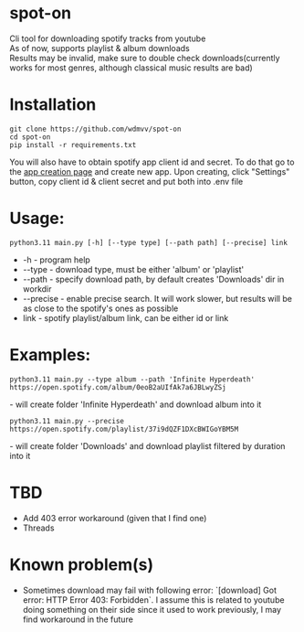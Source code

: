 # spot-on
Cli tool for downloading spotify tracks from youtube<br>
As of now, supports playlist & album downloads<br>
Results may be invalid, make sure to double check downloads(currently works for most genres, although classical music results are bad)<br>


# Installation
```
git clone https://github.com/wdmvv/spot-on
cd spot-on
pip install -r requirements.txt
```
You will also have to obtain spotify app client id and secret. To do that go to the [app creation page](https://developer.spotify.com/dashboard) and create new app. Upon creating, click "Settings" button, copy client id & client secret and put both into .env file


# Usage:
```
python3.11 main.py [-h] [--type type] [--path path] [--precise] link
```
<ul>
  <li>-h - program help</li>
  <li>--type - download type, must be either 'album' or 'playlist'</li>
  <li>--path - specify download path, by default creates 'Downloads' dir in workdir</li>
  <li>--precise - enable precise search. It will work slower, but results will be as close to the spotify's ones as possible</li>
  <li>link - spotify playlist/album link, can be either id or link</li>
</ul>


# Examples:
```
python3.11 main.py --type album --path 'Infinite Hyperdeath' https://open.spotify.com/album/0eoB2aUIfAk7a6JBLwyZSj
```
  \- will create folder 'Infinite Hyperdeath' and download album into it
```
python3.11 main.py --precise https://open.spotify.com/playlist/37i9dQZF1DXcBWIGoYBM5M
```
  \- will create folder 'Downloads' and download playlist filtered by duration  into it


# TBD
<ul>
  <li>Add 403 error workaround (given that I find one)</li>
  <li>Threads</li>
</ul>


# Known problem(s)
<ul>
  <li>Sometimes download may fail with following error: `[download] Got error: HTTP Error 403: Forbidden`. I assume this is related to youtube doing something on their side since it used to work previously, I may find workaround in the future</li>
</ul>
